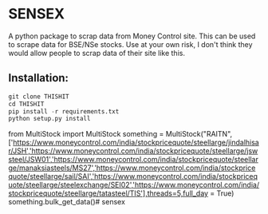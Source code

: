# SENSEX
A python package to scrap data from Money Control site. This can be used to scrape data for BSE/NSe stocks. 
Use at your own risk, I don't think they would allow people to scrap data of their site like this.
## Installation:
```python
git clone THISHIT
cd THISHIT
pip install -r requirements.txt
python setup.py install
```
from MultiStock import MultiStock
something = MultiStock("RAITN",['https://www.moneycontrol.com/india/stockpricequote/steellarge/jindalhisar/JSH','https://www.moneycontrol.com/india/stockpricequote/steellarge/jswsteel/JSW01','https://www.moneycontrol.com/india/stockpricequote/steellarge/manaksiasteels/MS27','https://www.moneycontrol.com/india/stockpricequote/steellarge/sail/SAI','https://www.moneycontrol.com/india/stockpricequote/steellarge/steelexchange/SEI02','https://www.moneycontrol.com/india/stockpricequote/steellarge/tatasteel/TIS'],threads=5,full_day = True)
something.bulk_get_data()# sensex
